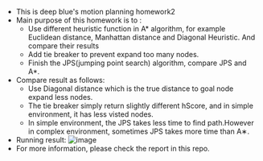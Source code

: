 - This is deep blue's motion planning homework2
- Main purpose of this homework is to :
    - Use different heuristic function in A* algorithm, for example Euclidean distance, Manhattan distance and Diagonal Heuristic. And compare their results
    - Add tie breaker to prevent expand too many nodes.
    - Finish the JPS(jumping point search) algorithm, compare JPS and A*.
- Compare result as follows:
    - Use Diagonal distance which is the true distance to goal node expand less nodes.
    - The tie breaker simply return slightly different hScore, and in simple environment, it has less
visted nodes.
    - In simple environment, the JPS takes less time to find path.However in complex environment, sometimes JPS takes more time than A∗.
- Running result:
 ![image](/image/complexenv.png)
- For more information, please check the report in this repo.